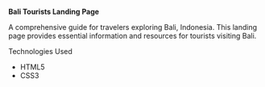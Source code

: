 **Bali Tourists Landing Page**

A comprehensive guide for travelers exploring Bali, Indonesia.
This landing page provides essential information and resources for tourists visiting Bali.

Technologies Used
- HTML5
- CSS3



